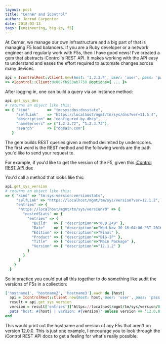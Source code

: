 ```yaml
---
layout: post
title: "Cerner and iControl"
author: Jerrod Carpenter
date: 2018-03-13
tags: [engineering, big-ip, f5]
---
```


At Cerner, we manage our own infrastructure and a big part of that is managing F5 load balancers. If you are a Ruby developer or a network engineer and regularly work with F5s, then I have good news! I've created a gem that abstracts iControl's REST API. It makes working with the API easy to understand and eases the effort required to automate changes across many devices.

```ruby
api = IcontrolRest::Client.new(host: '1.2.3.4', user: 'user', pass: 'pass', verify_cert: false)
=> <Icontrol::Client:0x007fb953ab7750 @options={ ... }>
```

After logging in, one can build a query via an instance method:
```ruby
api.get_sys_dns
# returns an object like this:
=> { "kind"        => "tm:sys:dns:dnsstate",
     "selfLink"    => "https://localhost/mgmt/tm/sys/dns?ver=11.5.4",
     "description" => "configured-by-dhcp",
     "nameServers" => ["1.2.3.72", "1.2.3.73"],
     "search"      => ["domain.com"]
   }
```

The gem builds REST queries given a method delimited by underscores. The first word is the REST method and the following words are the path you'd like to send your request to.

For example, if you'd like to get the version of the F5, given this [iControl REST API doc](https://devcentral.f5.com/d/icontrol-rest-api-reference-version-120)

You'd call a method that looks like this:

```ruby
api.get_sys_version
# returns an object like this:
=> { "kind" => "tm:sys:version:versionstats",
     "selfLink" => "https://localhost/mgmt/tm/sys/version?ver=12.1.2",
     "entries" => {
      "https://localhost/mgmt/tm/sys/version/0" => {
        "nestedStats" => {
          "entries" => {
            "Build"   => { "description"=>"0.0.249" },
            "Date"    => { "description"=>"Wed Nov 30 16:04:00 PST 2016" },
            "Edition" => { "description"=>"Final" },
            "Product" => { "description"=>"BIG-IP" },
            "Title"   => { "description"=>"Main Package" },
            "Version" => { "description"=>"12.1.2" }
          }
        }
      }
    }
  }
```

So in practice you could put all this together to do something like audit the versions of F5s in a collection:
```ruby
['hostname1', 'hostname2', 'hostname3'].each do |host|
  api = IcontrolRest::Client.new(host: host, user: 'user', pass: 'pass', verify_cert: false)
  result = api.get_sys_version
  version = result['entries'][‘https://localhost/mgmt/tm/sys/version/0’]['nestedStats']['entries']['Version']['description']
  puts "host: #{host} | version: #{version}" unless version == ‘12.0.0’
end
```

This would print out the hostname and version of any F5s that aren't on version 12.0.0. This is just one example, I encourage you to look through the iControl REST API docs to get a feeling for what's really possible.
